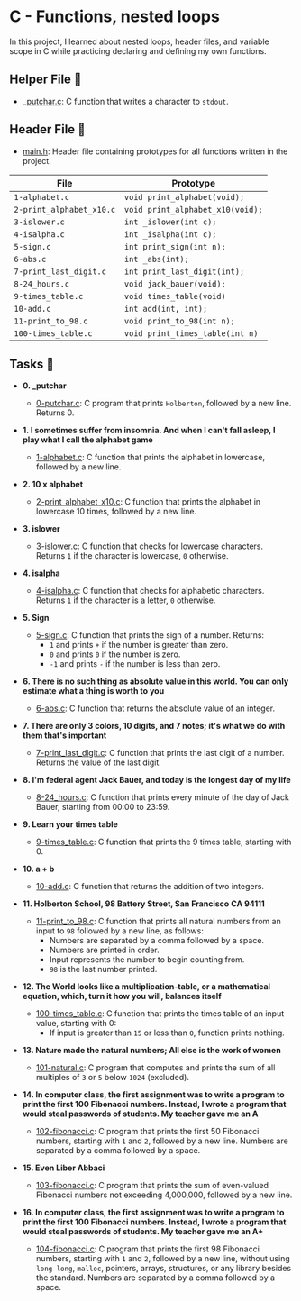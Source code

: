 # C - Functions, nested loops

In this project, I learned about nested loops, header files, and variable scope
in C while practicing declaring and defining my own functions.

## Helper File :raised_hands:

* [_putchar.c](./_putchar.c): C function that writes a character to `stdout`.

## Header File :file_folder:

* [main.h](./main.h): Header file containing prototypes for all
functions written in the project.

| File                     | Prototype                        |
| ------------------------ | -------------------------------- |
| `1-alphabet.c`           | `void print_alphabet(void);`     |
| `2-print_alphabet_x10.c` | `void print_alphabet_x10(void);` |
| `3-islower.c`            | `int _islower(int c);`           |
| `4-isalpha.c`            | `int _isalpha(int c);`           |
| `5-sign.c`               | `int print_sign(int n);`         |
| `6-abs.c`                | `int _abs(int);`                 |
| `7-print_last_digit.c`   | `int print_last_digit(int);`     |
| `8-24_hours.c`           | `void jack_bauer(void);`         |
| `9-times_table.c`        | `void times_table(void)`         |
| `10-add.c`               | `int add(int, int);`             |
| `11-print_to_98.c`       | `void print_to_98(int n);`       |
| `100-times_table.c`      | `void print_times_table(int n)`  |

## Tasks :page_with_curl:

* **0. _putchar**
  * [0-putchar.c](./0-putchar.c): C program that prints `Holberton`, followed by a
  new line. Returns 0.

* **1. I sometimes suffer from insomnia. And when I can't fall asleep, I play what I call the alphabet game**
  * [1-alphabet.c](./1-alphabet.c): C function that prints the alphabet in lowercase,
  followed by a new line.

* **2. 10 x alphabet**
  * [2-print_alphabet_x10.c](./2-print_alphabet_x10.c): C function that prints the
  alphabet in lowercase 10 times, followed by a new line.

* **3. islower**
  * [3-islower.c](./3-islower.c): C function that checks for lowercase characters.
  Returns `1` if the character is lowercase, `0` otherwise.

* **4. isalpha**
  * [4-isalpha.c](./4-isalpha.c): C function that checks for alphabetic characters.
  Returns `1` if the character is a letter, `0` otherwise.

* **5. Sign**
  * [5-sign.c](./5-sign.c): C function that prints the sign of a number. Returns:
    * `1` and prints `+` if the number is greater than zero.
    * `0` and prints `0` if the number is zero.
    * `-1` and prints `-` if the number is less than zero.

* **6. There is no such thing as absolute value in this world. You can only estimate what a thing is worth to you**
  * [6-abs.c](./6-abs.c): C function that returns the absolute value of an integer.

* **7. There are only 3 colors, 10 digits, and 7 notes; it's what we do with them that's important**
  * [7-print_last_digit.c](./7-print_last_digit.c): C function that prints the last
  digit of a number. Returns the value of the last digit.

* **8. I'm federal agent Jack Bauer, and today is the longest day of my life**
  * [8-24_hours.c](./8-24_hours.c): C function that prints every minute of the day
  of Jack Bauer, starting from 00:00 to 23:59.

* **9. Learn your times table**
  * [9-times_table.c](./9-times_table.c): C function that prints the 9 times table,
  starting with 0.

* **10. a + b**
  * [10-add.c](./10-add.c): C function that returns the addition of two integers.

* **11. Holberton School, 98 Battery Street, San Francisco CA 94111**
  * [11-print_to_98.c](./11-print_to_98.c): C function that prints all natural numbers
  from an input to `98` followed by a new line, as follows:
    * Numbers are separated by a comma followed by a space.
    * Numbers are printed in order.
    * Input represents the number to begin counting from.
    * `98` is the last number printed.

* **12. The World looks like a multiplication-table, or a mathematical equation, which, turn it how you will, balances itself**
  * [100-times_table.c](./100-times_table.c): C function that prints the times table of
  an input value, starting with 0:
    * If input is greater than `15` or less than `0`, function prints nothing.

* **13. Nature made the natural numbers; All else is the work of women**
  * [101-natural.c](./101-natural.c): C program that computes and prints the sum of
  all multiples of `3` or `5` below `1024` (excluded).

* **14. In computer class, the first assignment was to write a program to print the first 100 Fibonacci numbers. Instead, I wrote a program that would steal passwords of students. My teacher gave me an A**
  * [102-fibonacci.c](./102-fibonacci.c): C program that prints the first 50
  Fibonacci numbers, starting with `1` and `2`, followed by a new line.
  Numbers are separated by a comma followed by a space.

* **15. Even Liber Abbaci**
  * [103-fibonacci.c](./103-fibonacci.c): C program that prints the sum of even-valued
  Fibonacci numbers not exceeding 4,000,000, followed by a new line.

* **16. In computer class, the first assignment was to write a program to print the first 100 Fibonacci numbers. Instead, I wrote a program that would steal passwords of students. My teacher gave me an A+**
  * [104-fibonacci.c](./104-fibonacci.c): C program that prints the first 98 Fibonacci
  numbers, starting with `1` and `2`, followed by a new line, without using `long long`,
  `malloc`, pointers, arrays, structures, or any library besides the standard.
  Numbers are separated by a comma followed by a space.
